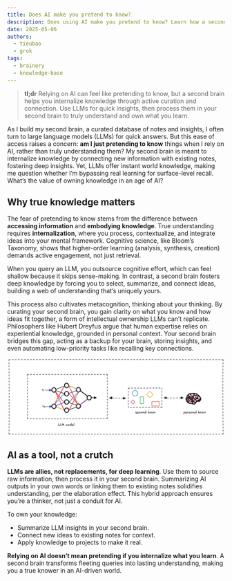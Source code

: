 ```yaml
---
title: Does AI make you pretend to know?
description: Does using AI make you pretend to know? Learn how a second brain helps you truly understand by curating and connecting knowledge, not just querying AI.
date: 2025-05-06
authors:
  - tieubao
  - grok
tags:
  - brainery
  - knowledge-base
---
```


> **tl;dr** Relying on AI can feel like pretending to know, but a second brain helps you internalize knowledge through active curation and connection. Use LLMs for quick insights, then process them in your second brain to truly understand and own what you learn.

As I build my second brain, a curated database of notes and insights, I often turn to large language models (LLMs) for quick answers. But this ease of access raises a concern: **am I just pretending to know** things when I rely on AI, rather than truly understanding them? My second brain is meant to internalize knowledge by connecting new information with existing notes, fostering deep insights. Yet, LLMs offer instant world knowledge, making me question whether I’m bypassing real learning for surface-level recall. What’s the value of owning knowledge in an age of AI?

## Why true knowledge matters

The fear of pretending to know stems from the difference between **accessing information** and **embodying knowledge**. True understanding requires **internalization**, where you process, contextualize, and integrate ideas into your mental framework. Cognitive science, like Bloom’s Taxonomy, shows that higher-order learning (analysis, synthesis, creation) demands active engagement, not just retrieval.

When you query an LLM, you outsource cognitive effort, which can feel shallow because it skips sense-making. In contrast, a second brain fosters deep knowledge by forcing you to select, summarize, and connect ideas, building a web of understanding that’s uniquely yours.

This process also cultivates metacognition, thinking about your thinking. By curating your second brain, you gain clarity on what you know and how ideas fit together, a form of intellectual ownership LLMs can’t replicate. Philosophers like Hubert Dreyfus argue that human expertise relies on experiential knowledge, grounded in personal context. Your second brain bridges this gap, acting as a backup for your brain, storing insights, and even automating low-priority tasks like recalling key connections.

![](assets/rely.webp)

## AI as a tool, not a crutch

**LLMs are allies, not replacements, for deep learning**. Use them to source raw information, then process it in your second brain. Summarizing AI outputs in your own words or linking them to existing notes solidifies understanding, per the elaboration effect. This hybrid approach ensures you’re a thinker, not just a conduit for AI.

To own your knowledge:

- Summarize LLM insights in your second brain.
- Connect new ideas to existing notes for context.
- Apply knowledge to projects to make it real.

**Relying on AI doesn’t mean pretending if you internalize what you learn**. A second brain transforms fleeting queries into lasting understanding, making you a true knower in an AI-driven world.
